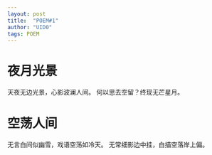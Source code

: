 ```yaml
---
layout: post 
title:  "POEM#1"
author: "UID0"
tags: POEM
---
```


# 夜月光景

天夜无边光景，心影波澜人间。
何以思去空留？终现无芒星月。


# 空荡人间

无言白间似幽雪，戏语空荡如冷天。
无常细影边中挂，白描空落岸上偏。

